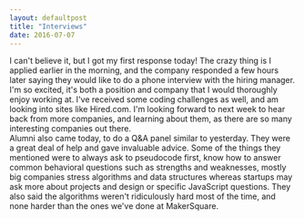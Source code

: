 ```yaml
---
layout: defaultpost
title: "Interviews"
date: 2016-07-07
---
```


I can't believe it, but I got my first response today! The crazy thing is I applied earlier in the morning, and the company responded a few hours later saying they would like to do a phone interview with the hiring manager. I'm so excited, it's both a position and company that I would thoroughly enjoy working at. I've received some coding challenges as well, and am looking into sites like Hired.com. I'm looking forward to next week to hear back from more companies, and learning about them, as there are so many interesting companies out there.<br />
Alumni also came today, to do a Q&A panel similar to yesterday. They were a great deal of help and gave invaluable advice. Some of the things they mentioned were to always ask to pseudocode first, know how to answer common behavioral questions such as strengths and weaknesses, mostly big companies stress algorithms and data structures whereas startups may ask more about projects and design or specific JavaScript questions. They also said the algorithms weren't ridiculously hard most of the time, and none harder than the ones we've done at MakerSquare.